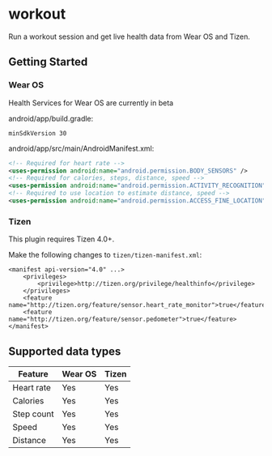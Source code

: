 # workout

Run a workout session and get live health data from Wear OS and Tizen.

## Getting Started

### Wear OS
Health Services for Wear OS are currently in beta

android/app/build.gradle:

`minSdkVersion 30`

android/app/src/main/AndroidManifest.xml:
```xml
<!-- Required for heart rate -->
<uses-permission android:name="android.permission.BODY_SENSORS" />
<!-- Required for calories, steps, distance, speed -->
<uses-permission android:name="android.permission.ACTIVITY_RECOGNITION" />
<!-- Required to use location to estimate distance, speed -->
<uses-permission android:name="android.permission.ACCESS_FINE_LOCATION" />
```

### Tizen

This plugin requires Tizen 4.0+.

Make the following changes to `tizen/tizen-manifest.xml`:
```
<manifest api-version="4.0" ...>
    <privileges>
        <privilege>http://tizen.org/privilege/healthinfo</privilege>
    </privileges>
    <feature name="http://tizen.org/feature/sensor.heart_rate_monitor">true</feature>
    <feature name="http://tizen.org/feature/sensor.pedometer">true</feature>
</manifest>
```

## Supported data types

| Feature    | Wear OS | Tizen |
| ---------- | ------- | ----- |
| Heart rate | Yes     | Yes   |
| Calories   | Yes     | Yes   |
| Step count | Yes     | Yes   |
| Speed      | Yes     | Yes   |
| Distance   | Yes     | Yes   |